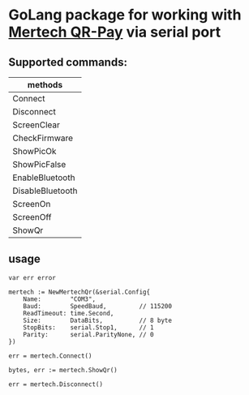# GoLang package for working with [Mertech QR-Pay](https://mertech.ru/displej-qr-kodov-mertech-qr-pay-red/) via serial port

## Supported commands:

| methods          |
|------------------|
| Connect          |
| Disconnect       |
| ScreenClear      |
| CheckFirmware    |
| ShowPicOk        |
| ShowPicFalse     |
| EnableBluetooth  |
| DisableBluetooth |
| ScreenOn         |
| ScreenOff        |
| ShowQr           |

## usage
```
var err error

mertech := NewMertechQr(&serial.Config{
    Name:        "COM3",
    Baud:        SpeedBaud,         // 115200
    ReadTimeout: time.Second,
    Size:        DataBits,          // 8 byte
    StopBits:    serial.Stop1,      // 1
    Parity:      serial.ParityNone, // 0
})

err = mertech.Connect()

bytes, err := mertech.ShowQr()

err = mertech.Disconnect()
```
